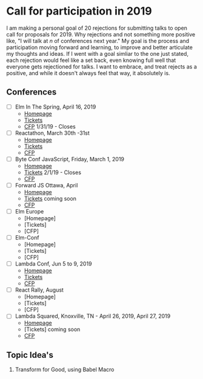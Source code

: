 # Call for participation in 2019

I am making a personal goal of 20 rejections for submitting talks to open call for proposals for 2019. Why rejections and not something more positive like, "I will talk at _n_ of conferences next year." My goal is the process and participation moving forward and learning, to improve and better articulate my thoughts and ideas. If I went with a goal simliar to the one just stated, each rejection would feel like a set back, even knowing full well that everyone gets rejectioned for talks. I want to embrace, and treat rejects as a positive, and while it doesn't always feel that way, it absolutely is.

## Conferences

- [ ] Elm In The Spring, April 16, 2019
  - [Homepage](https://www.elminthespring.org/)
  - [Tickets](https://ti.to/elm-in-the-spring/chicago-2019/en)
  - [CFP](https://www.papercall.io/elm-in-the-spring-2019) 1/31/19 - Closes
- [ ] Reactathon, March 30th -31st
  - [Homepage](https://www.reactathon.com/)
  - [Tickets](https://ti.to/real-world-react/reactathon-2019)
  - [CFP](https://docs.google.com/forms/d/e/1FAIpQLSf3gtpQkYb2SNNI2WxBTC2rFYpFUn6cyMA9k8HZVZrwg0gYVw/viewform?usp=sf_link)
- [ ] Byte Conf JavaScript, Friday, March 1, 2019
  - [Homepage](https://www.byteconf.com/js-2019)
  - [Tickets](https://www.byteconf.com/s/twitch) 2/1/19 - Closes
  - [CFP](https://www.papercall.io/cfps/1594/submissions/new)
- [ ] Forward JS Ottawa, April
  - [Homepage](https://forwardjs.com/ottawa)
  - [Tickets]() coming soon
  - [CFP](https://docs.google.com/forms/d/e/1FAIpQLSc-l9XDlihF2JTk5bHAzd0XCU16xg2XG-OP3a_HGInczb7CXw/viewform)
- [ ] Elm Europe
  - [Homepage]
  - [Tickets]
  - [CFP]
- [ ] Elm-Conf
  - [Homepage]
  - [Tickets]
  - [CFP]
- [ ] Lambda Conf, Jun 5 to 9, 2019
  - [Homepage](https://lambdaconf.zohobackstage.com/LambdaConf2019)
  - [Tickets](https://www.eventbrite.com/e/lambdaconf-2019-tickets-53023936020?aff=$3350877965407078302)
  - [CFP](https://www.papercall.io/lambdaconf-2019)
- [ ] React Rally, August
  - [Homepage]
  - [Tickets]
  - [CFP]
- [ ] Lambda Squared, Knoxville, TN - April 26, 2019, April 27, 2019
  - [Homepage](https://www.lambda-squared.com/home)
  - [Tickets] coming soon
  - [CFP](https://www.papercall.io/cfps/1658/submissions/new)

## Topic Idea's

1. Transform for Good, using Babel Macro

